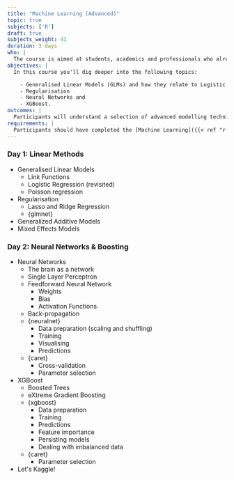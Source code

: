 ```yaml
---
title: "Machine Learning (Advanced)"
topic: true
subjects: ['R']
draft: true
subjects_weight: 41
duration: 3 days
who: |
  The course is aimed at students, academics and professionals who already use Machine Learning techniques but want to build more powerful models.
objectives: |
  In this course you'll dig deeper into the following topics:

    - Generalised Linear Models (GLMs) and how they relate to Logistic and Poisson regression
    - Regularisation
    - Neural Networks and
    - XGBoost. 
outcomes: |
  Participants will understand a selection of advanced modelling techniques and be able to build powerful Machine Learning models.
requirements: |
  Participants should have completed the [Machine Learning]({{< ref "r-machine-learning.md" >}}) module.
---
```


### Day 1: Linear Methods

- Generalised Linear Models
	- Link Functions
	- Logistic Regression (revisited)
	- Poisson regression
- Regularisation
	* Lasso and Ridge Regression
	* {glmnet}
- Generalized Additive Models
- Mixed Effects Models

### Day 2: Neural Networks & Boosting

- Neural Networks
	* The brain as a network
	* Single Layer Perceptron
	* Feedforward Neural Network
		- Weights
		- Bias
		- Activation Functions
	* Back-propagation
	* {neuralnet}
		- Data preparation (scaling and shuffling)
		- Training
		- Visualising
		- Predictions
	* {caret}
		- Cross-validation
		- Parameter selection
- XGBoost
	* Boosted Trees
	* eXtreme Gradient Boosting
	* {xgboost}
		- Data preparation
		- Training
		- Predictions
		- Feature importance
		- Persisting models
		- Dealing with imbalanced data
	* {caret}
		- Parameter selection
- Let's Kaggle!